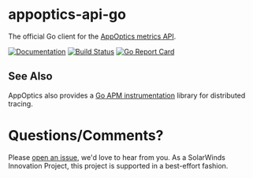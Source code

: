 # appoptics-api-go
The official Go client for the [AppOptics metrics API](https://docs.appoptics.com/kb/custom_metrics/api/).

[![Documentation](https://godoc.org/github.com/appoptics/appoptics-api-go?status.svg)](https://godoc.org/github.com/appoptics/appoptics-api-go)
[![Build Status](https://circleci.com/gh/appoptics/appoptics-api-go.svg?style=shield)](https://circleci.com/gh/appoptics/appoptics-api-go)
[![Go Report Card](https://goreportcard.com/badge/github.com/appoptics/appoptics-apm-go)](https://goreportcard.com/report/github.com/appoptics/appoptics-apm-go)

## See Also
AppOptics also provides a [Go APM instrumentation](github.com/appoptics/appoptics-apm-go) library for distributed tracing.

# Questions/Comments?
Please [open an issue](https://github.com/appoptics/appoptics-api-go/issues/new), we'd love to hear from you. As a SolarWinds Innovation Project, this project is supported in a best-effort fashion.
